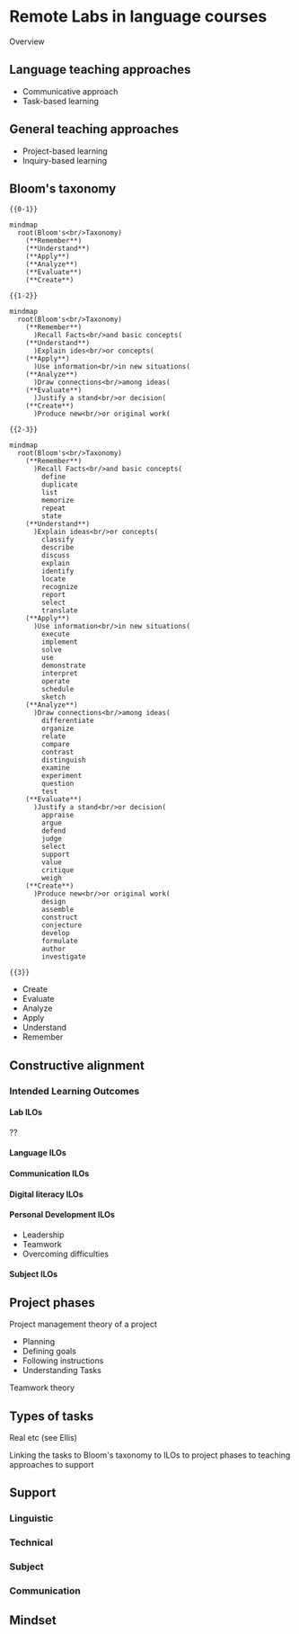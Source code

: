 <!--
author:   Mark Jacob
email:    Mark.Jacob@iuz.tu-freiberg.de
version:  0.1.0
language: en
narrator: US English Female

comment:  This simple description of your course.
          Multiline is also okay.

link:     https://cdn.jsdelivr.net/chartist.js/latest/chartist.min.css

script:   https://cdn.jsdelivr.net/chartist.js/latest/chartist.min.js

icon: https://upload.wikimedia.org/wikipedia/commons/2/28/Logo_TU_Freiberg.svg

import: https://raw.githubusercontent.com/liaScript/mermaid_template/master/README.md

-->

# Remote Labs in language courses

Overview

## Language teaching approaches

- Communicative approach
- Task-based learning

## General teaching approaches

- Project-based learning
- Inquiry-based learning

## Bloom's taxonomy

    {{0-1}}
```mermaid @mermaid
mindmap
  root(Bloom's<br/>Taxonomy)
    (**Remember**)
    (**Understand**)
    (**Apply**)
    (**Analyze**)
    (**Evaluate**)
    (**Create**)
```

    {{1-2}}
```mermaid @mermaid
mindmap
  root(Bloom's<br/>Taxonomy)
    (**Remember**)
      )Recall Facts<br/>and basic concepts(
    (**Understand**)
      )Explain ides<br/>or concepts(
    (**Apply**)
      )Use information<br/>in new situations(
    (**Analyze**)
      )Draw connections<br/>among ideas(
    (**Evaluate**)
      )Justify a stand<br/>or decision(
    (**Create**)
      )Produce new<br/>or original work(
```

    {{2-3}}
```mermaid @mermaid
mindmap
  root(Bloom's<br/>Taxonomy)
    (**Remember**)
      )Recall Facts<br/>and basic concepts(
        define
        duplicate
        list
        memorize
        repeat
        state
    (**Understand**)
      )Explain ideas<br/>or concepts(
        classify
        describe
        discuss
        explain
        identify
        locate
        recognize
        report
        select
        translate
    (**Apply**)
      )Use information<br/>in new situations(
        execute
        implement
        solve
        use
        demonstrate
        interpret
        operate
        schedule
        sketch
    (**Analyze**)
      )Draw connections<br/>among ideas(
        differentiate
        organize
        relate
        compare
        contrast
        distinguish
        examine
        experiment
        question
        test
    (**Evaluate**)
      )Justify a stand<br/>or decision(
        appraise
        argue
        defend
        judge
        select
        support
        value
        critique
        weigh
    (**Create**)
      )Produce new<br/>or original work(
        design
        assemble
        construct
        conjecture
        develop
        formulate
        author
        investigate
```

    {{3}}
- Create
- Evaluate
- Analyze
- Apply
- Understand
- Remember

## Constructive alignment

### Intended Learning Outcomes

#### Lab ILOs

??[](https://link.springer.com/chapter/10.1007/978-3-031-42467-0_56)

#### Language ILOs

#### Communication ILOs

#### Digital literacy ILOs

#### Personal Development ILOs

- Leadership
- Teamwork
- Overcoming difficulties

#### Subject ILOs

## Project phases

Project management theory of a project

- Planning
- Defining goals
- Following instructions
- Understanding Tasks

Teamwork theory

## Types of tasks

Real etc (see Ellis)

Linking the tasks to Bloom's taxonomy to ILOs to project phases to teaching approaches to support

## Support

### Linguistic

### Technical

### Subject

### Communication

## Mindset


